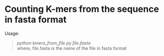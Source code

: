 # Counting K-mers from the sequence in fasta format
Usage:  
> *python kmers_from_file.py file.fasta*  
where, file.fasta is the name of the file in fasta format
